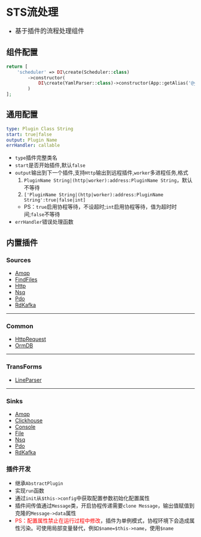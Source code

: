 # STS流处理

* <big>基于插件的流程处理组件</big>

## 组件配置

```php
return [
    'scheduler' => DI\create(Scheduler::class)
        ->constructor(
            DI\create(YamlParser::class)->constructor(App::getAlias('@yaml'))
        )
];
```

## 通用配置

```yaml
type: Plugin Class String
start: true|false
output: Plugin Name
errHandler: callable
```

* `type`插件完整类名
* `start`是否开始插件,默认`false`
* `output`输出到下一个插件,支持`Http`输出到远程插件,`worker`多进程任务,格式
  1. `PluginName String|(http|worker):address:PluginName String`，默认不等待
  2. `['PluginName String|(http|worker):address:PluginName String':true|false|int]`
  * PS：`true`启用协程等待，不设超时;`int`启用协程等待，值为超时时间;`false`不等待
* `errHandler`错误处理函数

## 内置插件

### Sources
* [Amqp](./doc/Amqp.md)
* [FindFiles](./doc/FindFiles.md)
* [Http](./doc/Http.md)
* [Nsq](./doc/Nsq.md)
* [Pdo](./doc/pdo.md)
* [RdKafka](./doc/RdKafka.md)

------
### Common
* [HttpRequest](./doc/HttpRequest.md)
* [OrmDB](./doc/OrmDB.md)

------
### TransForms

* [LineParser](./doc/LineParser.md)

------
### Sinks
* [Amqp](./doc/Amqp.md)
* [Clickhouse](.doc/Clickhouse.md)
* [Console](./doc/Console.md)
* [File](./doc/File.md)
* [Nsq](./doc/Nsq.md)
* [Pdo](./doc/PdoSave.md)
* [RdKafka](./doc/RdKafka.md)

### 插件开发

* 继承`AbstractPlugin`
* 实现`run`函数
* 通过`init`从`$this->config`中获取配置参数初始化配置属性
* 插件间传值通过`Message`类，开启协程传递需要`clone Message`，输出值赋值到克隆的`Message->data`属性
* <font color=red>PS：配置属性禁止在运行过程中修改</font>，插件为单例模式，协程环境下会造成属性污染。可使用局部变量替代，例如`$name=$this->name`，使用`$name`